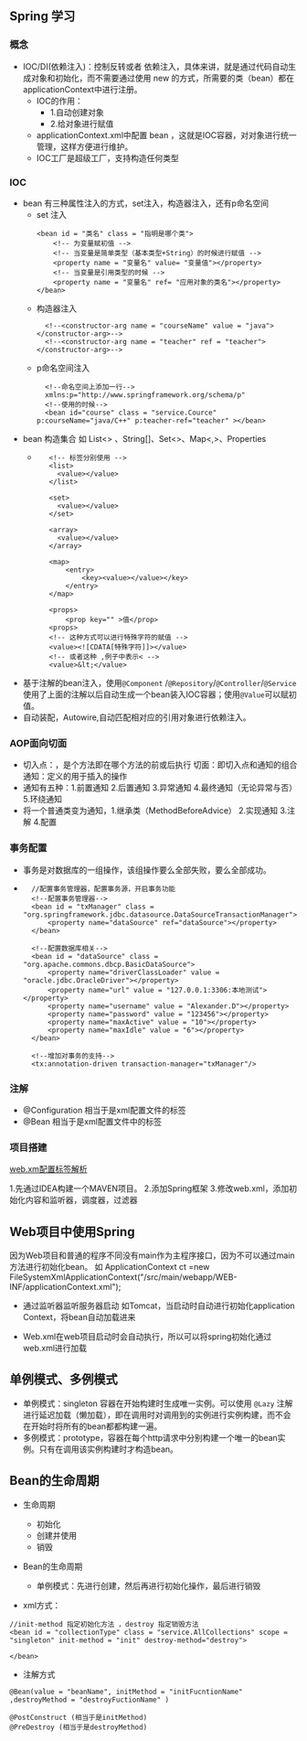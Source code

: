 ## Spring 学习

### 概念 
- IOC/DI(依赖注入)：控制反转或者 依赖注入，具体来讲，就是通过代码自动生成对象和初始化，而不需要通过使用 new 的方式，所需要的类（bean）都在applicationContext中进行注册。
  - IOC的作用：
    - 1.自动创建对象
    - 2.给对象进行赋值
  - applicationContext.xml中配置 bean ，这就是IOC容器，对对象进行统一管理，这样方便进行维护。
  - IOC工厂是超级工厂，支持构造任何类型

### IOC
- bean 有三种属性注入的方式，set注入，构造器注入，还有p命名空间
    - set 注入
        ```
        <bean id = "类名" class = "指明是哪个类">
            <!-- 为变量赋初值 -->
            <!-- 当变量是简单类型（基本类型+String）的时候进行赋值 -->
            <property name = "变量名" value= "变量值"></property>
            <!-- 当变量是引用类型的时候 -->
            <property name = "变量名" ref= "应用对象的类名"></property>
        </bean>
        ```
    - 构造器注入
      ```
        <!--<constructor-arg name = "courseName" value = "java"></constructor-arg>-->
        <!--<constructor-arg name = "teacher" ref = "teacher"></constructor-arg>-->
      ```
    - p命名空间注入
      ```
        <!--命名空间上添加一行-->
        xmlns:p="http://www.springframework.org/schema/p"
        <!--使用的时候-->
        <bean id="course" class = "service.Cource" p:courseName="java/C++" p:teacher-ref="teacher" ></bean>
      ```
- bean 构造集合 如 List<> 、String[]、Set<>、Map<,>、Properties
  -  ```
        <!-- 标签分别使用 -->
        <list>
          <value></value>
        </list>

        <set>
          <value></value>
        </set>

        <array>
          <value></value>
        </array>

        <map>
            <entry>
                <key><value></value></key>
            </entry>
        </map>

        <props>
            <prop key="" >值</prop>
        <props>
        <!-- 这种方式可以进行特殊字符的赋值 -->
        <value><![CDATA[特殊字符]]></value>
        <!-- 或者这种 ,例子中表示< -->
        <value>&lt;</value>
     ``` 
- 基于注解的bean注入，使用`@Component` /`@Repository`/`@Controller`/`@Service`
  使用了上面的注解以后自动生成一个bean装入IOC容器；使用`@Value`可以赋初值。
- 自动装配，Autowire,自动匹配相对应的引用对象进行依赖注入。 

### AOP面向切面
- 切入点：，是个方法即在哪个方法的前或后执行 切面：即切入点和通知的组合 通知：定义的用于插入的操作
- 通知有五种：1.前置通知 2.后置通知 3.异常通知 4.最终通知（无论异常与否） 5.环绕通知 
- 将一个普通类变为通知，1.继承类（MethodBeforeAdvice） 2.实现通知 3.注解 4.配置


### 事务配置
- 事务是对数据库的一组操作，该组操作要么全部失败，要么全部成功。
- ```
    //配置事务管理器，配置事务源，开启事务功能
    <!--配置事务管理器-->
    <bean id = "txManager" class = "org.springframework.jdbc.datasource.DataSourceTransactionManager">
        <property name="dataSource" ref="dataSource"></property>
    </bean>

    <!--配置数据库相关-->
    <bean id = "dataSource" class = "org.apache.commons.dbcp.BasicDataSource">
        <property name="driverClassLoader" value = "oracle.jdbc.OracleDriver"></property>
        <property name="url" value = "127.0.0.1:3306:本地测试"></property>
        <property name="username" value = "Alexander.D"></property>
        <property name="password" value = "123456"></property>
        <property name="maxActive" value = "10"></property>
        <property name="maxIdle" value = "6"></property>
    </bean>

    <!--增加对事务的支持-->
    <tx:annotation-driven transaction-manager="txManager"/>
  ```
### 注解
- @Configuration 相当于是xml配置文件的<beans>标签
- @Bean 相当于是xml配置文件中的<bean>标签



### 项目搭建

[web.xm配置标签解析](https://www.cnblogs.com/z--z/p/9267656.html)

1.先通过IDEA构建一个MAVEN项目。
2.添加Spring框架
3.修改web.xml，添加初始化内容和监听器，调度器，过滤器


## Web项目中使用Spring

因为Web项目和普通的程序不同没有main作为主程序接口，因为不可以通过main方法进行初始化bean。 如 ApplicationContext ct =new FileSystemXmlApplicationContext("/src/main/webapp/WEB-INF/applicationContext.xml");
- 通过监听器监听服务器启动 如Tomcat，当启动时自动进行初始化application Context，将bean自动加载进来

- Web.xml在web项目启动时会自动执行，所以可以将spring初始化通过web.xml进行加载


## 单例模式、多例模式
- 单例模式：singleton 容器在开始构建时生成唯一实例。可以使用 `@Lazy` 注解进行延迟加载（懒加载），即在调用时对调用到的实例进行实例构建，而不会在开始时将所有的bean都都构建一遍。
- 多例模式：prototype，容器在每个http请求中分别构建一个唯一的bean实例。只有在调用该实例构建时才构造bean。

## Bean的生命周期
- 生命周期
  - 初始化
  - 创建并使用
  - 销毁

- Bean的生命周期
  - 单例模式：先进行创建，然后再进行初始化操作，最后进行销毁
- xml方式：
```
//init-method 指定初始化方法 ，destroy 指定销毁方法
<bean id = "collectionType" class = "service.AllCollections" scope = "singleton" init-method = "init" destroy-method="destroy">

</bean>
```
- 注解方式
```
@Bean(value = "beanName", initMethod = "initFucntionName" ,destroyMethod = "destroyFuctionName" )

@PostConstruct (相当于是initMethod)
@PreDestroy (相当于是destroyMethod)
```